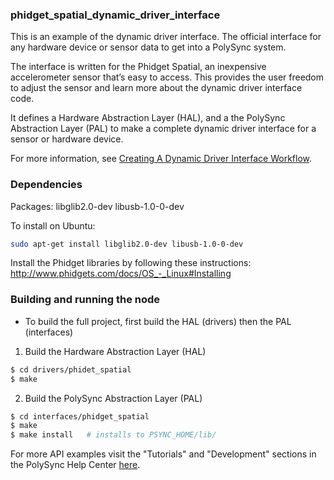 ### phidget_spatial_dynamic_driver_interface

This is an example of the dynamic driver interface. The official interface for any hardware device or sensor data to get into a PolySync system.

The interface is written for the Phidget Spatial, an inexpensive accelerometer sensor that’s easy to access. This provides the user freedom to adjust the sensor and learn more about the dynamic driver interface code.

It defines a Hardware Abstraction Layer (HAL), and a the PolySync Abstraction Layer (PAL) to make a complete dynamic driver interface for a sensor or hardware device.

For more information, see [Creating A Dynamic Driver Interface Workflow](https://help.polysync.io/articles/development/dynamic-driver-hw-interface-development/creating-a-dynamic-driver-interface/).

### Dependencies

Packages: libglib2.0-dev libusb-1.0-0-dev

To install on Ubuntu: 

```bash
sudo apt-get install libglib2.0-dev libusb-1.0-0-dev
```
Install the Phidget libraries by following these instructions: http://www.phidgets.com/docs/OS_-_Linux#Installing

### Building and running the node
* To build the full project, first build the HAL (drivers) then the PAL (interfaces)

1. Build the Hardware Abstraction Layer (HAL)

```bash
$ cd drivers/phidet_spatial
$ make
```

2. Build the PolySync Abstraction Layer (PAL)

```bash
$ cd interfaces/phidget_spatial
$ make
$ make install   # installs to PSYNC_HOME/lib/ 
```

For more API examples visit the "Tutorials" and "Development" sections in the PolySync Help Center [here](https://help.polysync.io/articles/).
